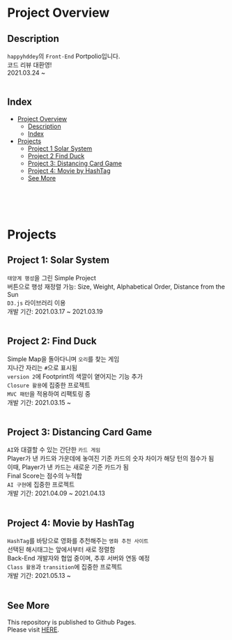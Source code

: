 # Project Overview

## Description
`happyhddey`의 `Front-End` Portpolio입니다.  
코드 리뷰 대환영!  
2021.03.24 ~  
<br>

## Index
+ [Project Overview](#Project-Overview)
    + [Description](#Description)
    + [Index](#Index)
+ [Projects](#Projects)
    + [Project 1 Solar System](#project-1:-solar-system)
    + [Project 2 Find Duck](#project-2:-find-duck)
    + [Project 3: Distancing Card Game](#project-3:-distancing-card-game)
    + [Project 4: Movie by HashTag](#project-4:-movie-by-hashtag)
    + [See More](#See-More)  
<br>
<br>
<br>


# Projects

## Project 1: Solar System  
`태양계 행성`을 그린 Simple Project  
버튼으로 행성 재정렬 가능: Size, Weight, Alphabetical Order, Distance from the Sun  
`D3.js` 라이브러리 이용  
개발 기간: 2021.03.17 ~ 2021.03.19  
<br>

## Project 2: Find Duck  
Simple Map을 돌아다니며 `오리`를 찾는 게임  
지나간 자리는 `#`으로 표시됨  
`version 2`에 Footprint의 색깔이 옅어지는 기능 추가  
`Closure 활용`에 집중한 프로젝트  
`MVC 패턴`을 적용하여 리팩토링 중  
개발 기간: 2021.03.15 ~   
<br>

## Project 3: Distancing Card Game  
`AI`와 대결할 수 있는 간단한 `카드 게임`  
Player가 낸 카드와 가운데에 놓여진 기준 카드의 숫자 차이가 해당 턴의 점수가 됨  
이때, Player가 낸 카드는 새로운 기준 카드가 됨  
Final Score는 점수의 누적합    
`AI 구현`에 집중한 프로젝트  
개발 기간: 2021.04.09 ~ 2021.04.13  
<br>

## Project 4: Movie by HashTag  
`HashTag`를 바탕으로 영화를 추천해주는 `영화 추천 사이트`  
선택된 해시태그는 앞에서부터 새로 정렬함  
Back-End 개발자와 협업 중이며, 추후 서버와 연동 예정  
`Class 활용`과 `transition`에 집중한 프로젝트  
개발 기간: 2021.05.13 ~   
<br>

## See More
This repository is published to Github Pages.  
Please visit [HERE](https://happyhddey.github.io/allaboutfe/index.html).  
<br>
<br>
